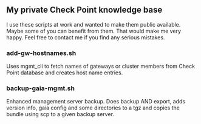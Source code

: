 ## My private Check Point knowledge base ##

I use these scripts at work and wanted to make them public available. Maybe some of you can benefit from them. 
That would make me very happy. Feel free to contact me if you find any serious mistakes.

### add-gw-hostnames.sh
Uses mgmt_cli to fetch names of gateways or cluster members from Check Point database and creates host name entries. 

### backup-gaia-mgmt.sh
Enhanced management server backup. Does backup AND export, adds version info, gaia config and some directories to a tgz and copies the bundle using scp to a given backup server.

